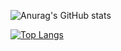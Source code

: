 ![Anurag's GitHub stats](https://github-readme-stats.vercel.app/api?username=kaje033&show_icons=true&theme=radical)




[![Top Langs](https://github-readme-stats.vercel.app/api/top-langs/?username=anuraghazra&langs_count=8)](https://github.com/anuraghazra/github-readme-stats)

